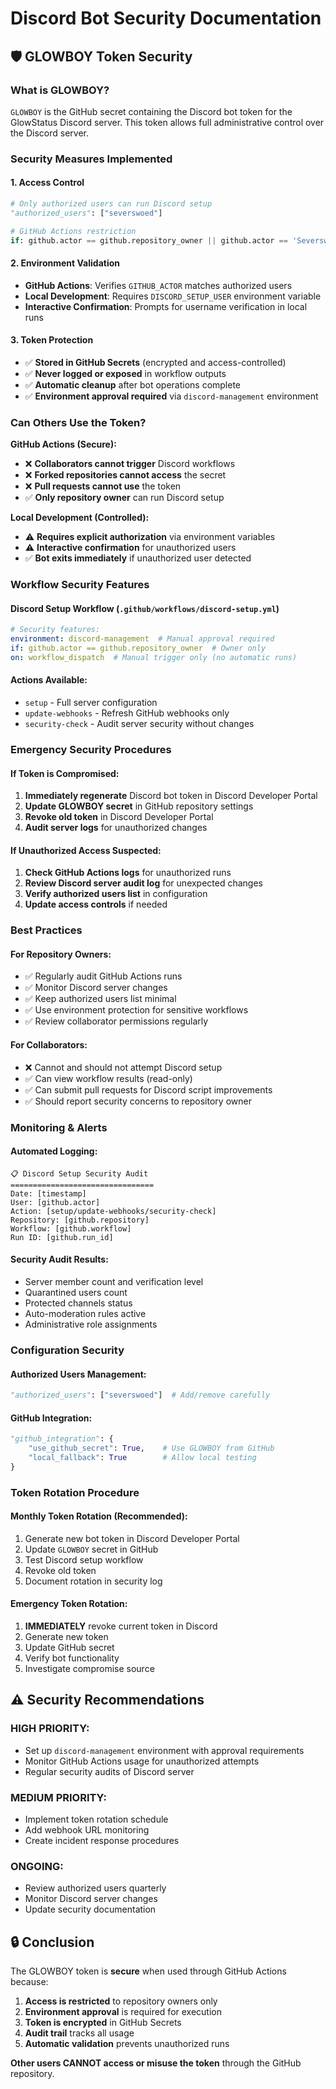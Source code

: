 # Discord Bot Security Documentation

## 🛡️ GLOWBOY Token Security

### **What is GLOWBOY?**
`GLOWBOY` is the GitHub secret containing the Discord bot token for the GlowStatus Discord server. This token allows full administrative control over the Discord server.

### **Security Measures Implemented**

#### **1. Access Control**
```python
# Only authorized users can run Discord setup
"authorized_users": ["severswoed"]

# GitHub Actions restriction
if: github.actor == github.repository_owner || github.actor == 'Severswoed'
```

#### **2. Environment Validation**
- **GitHub Actions**: Verifies `GITHUB_ACTOR` matches authorized users
- **Local Development**: Requires `DISCORD_SETUP_USER` environment variable
- **Interactive Confirmation**: Prompts for username verification in local runs

#### **3. Token Protection**
- ✅ **Stored in GitHub Secrets** (encrypted and access-controlled)
- ✅ **Never logged or exposed** in workflow outputs
- ✅ **Automatic cleanup** after bot operations complete
- ✅ **Environment approval required** via `discord-management` environment

### **Can Others Use the Token?**

**GitHub Actions (Secure):**
- ❌ **Collaborators cannot trigger** Discord workflows
- ❌ **Forked repositories cannot access** the secret
- ❌ **Pull requests cannot use** the token
- ✅ **Only repository owner** can run Discord setup

**Local Development (Controlled):**
- ⚠️ **Requires explicit authorization** via environment variables
- ⚠️ **Interactive confirmation** for unauthorized users
- ✅ **Bot exits immediately** if unauthorized user detected

### **Workflow Security Features**

#### **Discord Setup Workflow** (`.github/workflows/discord-setup.yml`)
```yaml
# Security features:
environment: discord-management  # Manual approval required
if: github.actor == github.repository_owner  # Owner only
on: workflow_dispatch  # Manual trigger only (no automatic runs)
```

#### **Actions Available:**
- `setup` - Full server configuration
- `update-webhooks` - Refresh GitHub webhooks only
- `security-check` - Audit server security without changes

### **Emergency Security Procedures**

#### **If Token is Compromised:**
1. **Immediately regenerate** Discord bot token in Discord Developer Portal
2. **Update GLOWBOY secret** in GitHub repository settings
3. **Revoke old token** in Discord Developer Portal
4. **Audit server logs** for unauthorized changes

#### **If Unauthorized Access Suspected:**
1. **Check GitHub Actions logs** for unauthorized runs
2. **Review Discord server audit log** for unexpected changes
3. **Verify authorized users list** in configuration
4. **Update access controls** if needed

### **Best Practices**

#### **For Repository Owners:**
- ✅ Regularly audit GitHub Actions runs
- ✅ Monitor Discord server changes
- ✅ Keep authorized users list minimal
- ✅ Use environment protection for sensitive workflows
- ✅ Review collaborator permissions regularly

#### **For Collaborators:**
- ❌ Cannot and should not attempt Discord setup
- ✅ Can view workflow results (read-only)
- ✅ Can submit pull requests for Discord script improvements
- ✅ Should report security concerns to repository owner

### **Monitoring & Alerts**

#### **Automated Logging:**
```
📋 Discord Setup Security Audit
================================
Date: [timestamp]
User: [github.actor]
Action: [setup/update-webhooks/security-check]
Repository: [github.repository]
Workflow: [github.workflow]
Run ID: [github.run_id]
```

#### **Security Audit Results:**
- Server member count and verification level
- Quarantined users count
- Protected channels status
- Auto-moderation rules active
- Administrative role assignments

### **Configuration Security**

#### **Authorized Users Management:**
```python
"authorized_users": ["severswoed"]  # Add/remove carefully
```

#### **GitHub Integration:**
```python
"github_integration": {
    "use_github_secret": True,    # Use GLOWBOY from GitHub
    "local_fallback": True        # Allow local testing
}
```

### **Token Rotation Procedure**

#### **Monthly Token Rotation (Recommended):**
1. Generate new bot token in Discord Developer Portal
2. Update `GLOWBOY` secret in GitHub
3. Test Discord setup workflow
4. Revoke old token
5. Document rotation in security log

#### **Emergency Token Rotation:**
1. **IMMEDIATELY** revoke current token in Discord
2. Generate new token
3. Update GitHub secret
4. Verify bot functionality
5. Investigate compromise source

## ⚠️ Security Recommendations

### **HIGH PRIORITY:**
- Set up `discord-management` environment with approval requirements
- Monitor GitHub Actions usage for unauthorized attempts
- Regular security audits of Discord server

### **MEDIUM PRIORITY:**
- Implement token rotation schedule
- Add webhook URL monitoring
- Create incident response procedures

### **ONGOING:**
- Review authorized users quarterly
- Monitor Discord server changes
- Update security documentation

## 🔒 Conclusion

The GLOWBOY token is **secure** when used through GitHub Actions because:
1. **Access is restricted** to repository owners only
2. **Environment approval** is required for execution
3. **Token is encrypted** in GitHub Secrets
4. **Audit trail** tracks all usage
5. **Automatic validation** prevents unauthorized runs

**Other users CANNOT access or misuse the token** through the GitHub repository.

